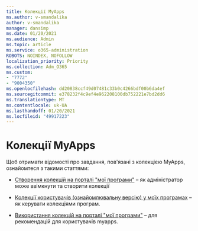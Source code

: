 ```yaml
---
title: Колекції MyApps
ms.author: v-smandalika
author: v-smandalika
manager: dansimp
ms.date: 01/20/2021
ms.audience: Admin
ms.topic: article
ms.service: o365-administration
ROBOTS: NOINDEX, NOFOLLOW
localization_priority: Priority
ms.collection: Adm_O365
ms.custom:
- "7772"
- "9004350"
ms.openlocfilehash: dd20838ccf49d07481c33b0c4266bdf00b6da4ef
ms.sourcegitcommit: e378232f4c9ef4e962208100db752221e7bd2dd6
ms.translationtype: MT
ms.contentlocale: uk-UA
ms.lasthandoff: 01/20/2021
ms.locfileid: "49917223"
---
```

# <a name="myapps-collections"></a>Колекції MyApps

Щоб отримати відомості про завдання, пов'язані з колекцією MyApps, ознайомтеся з такими статтями:

- [Створення колекцій на порталі "мої програми"](https://docs.microsoft.com/azure/active-directory/manage-apps/access-panel-collections) – як адміністратор може ввімкнути та створити колекції

- [Колекції користувачів (ознайомлювальну версію) у моїх програмах](https://docs.microsoft.com/azure/active-directory/user-help/my-apps-portal-user-collections) – як керувати колекціями програм. 

- [Використання колекцій на порталі "мої програми"](https://docs.microsoft.com/azure/active-directory/user-help/my-applications-portal-workspaces) – для рекомендацій для користувачів myapps.